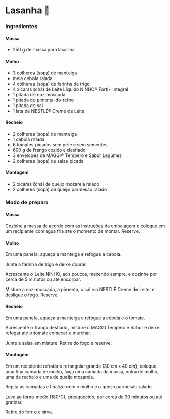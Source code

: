 # Lasanha :chicken:

### Ingredientes

#### Massa

- 250 g de massa para lasanha

#### Molho

- 3 colheres (sopa) de manteiga
- meia cebola ralada
- 4 colheres (sopa) de farinha de trigo
- 4 xícaras (chá) de Leite Líquido NINHO® Forti+ Integral
- 1 pitada de noz-moscada
- 1 pitada de pimenta-do-reino
- 1 pitada de sal
- 1 lata de NESTLÉ® Creme de Leite

#### Recheio

- 2 colheres (sopa) de manteiga
- 1 cebola ralada
- 6 tomates picados sem pele e sem sementes
- 600 g de frango cozido e desfiado
- 3 envelopes de MAGGI® Tempero e Sabor Legumes
- 2 colheres (sopa) de salsa picada

#### Montagem

- 2 xícaras (chá) de queijo mozarela ralado
- 2 colheres (sopa) de queijo parmesão ralado

### Modo de preparo

#### Massa

Cozinhe a massa de acordo com as instruções da embalagem e coloque em um recipiente com água fria até o momento de montar. Reserve.

#### Molho

Em uma panela, aqueça a manteiga e refogue a cebola.

Junte a farinha de trigo e deixe dourar.

Acrescente o Leite NINHO, aos poucos, mexendo sempre, e cozinhe por cerca de 5 minutos ou até encorpar.

Misture a noz-moscada, a pimenta, o sal e o NESTLÉ Creme de Leite, e desligue o fogo. Reserve.

#### Recheio

Em uma panela, aqueça a manteiga e refogue a cebola e o tomate.

Acrescente o frango desfiado, misture o MAGGI Tempero e Sabor e deixe refogar até o tomate começar a murchar.

Junte a salsa em misture. Retire do fogo e reserve.

#### Montagem

Em um recipiente refratário retangular grande (30 cm x 40 cm), coloque uma fina camada de molho, faça uma camada da massa, outra de molho, uma de recheio e uma de queijo mozarela.

Repita as camadas e finalize com o molho e o queijo parmesão ralado.

Leve ao forno médio (180°C), preaquecido, por cerca de 30 minutos ou até gratinar.

Retire do forno e sirva.



